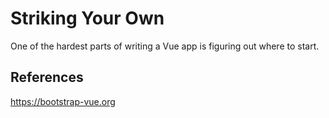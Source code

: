 # Striking Your Own

One of the hardest parts of writing a Vue app is figuring out where to start. 

## References

https://bootstrap-vue.org